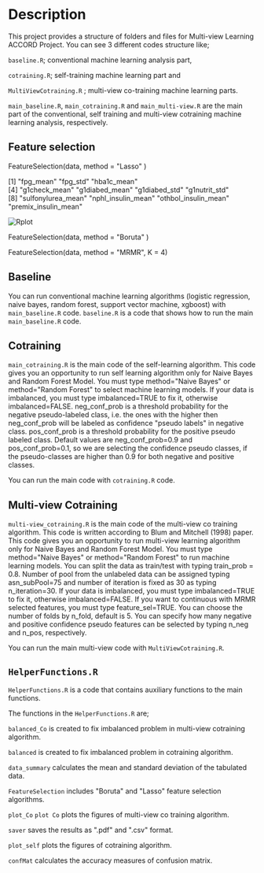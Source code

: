 #  Description
This project provides a structure of folders and files for Multi-view Learning ACCORD Project. You can see 3 different codes structure like;

```baseline.R```; conventional machine learning analysis part,

```cotraining.R```; self-training machine learning part and

```MultiViewCotraining.R``` ; multi-view co-training machine learning parts.

```main_baseline.R```, ```main_cotraining.R``` and ```main_multi-view.R``` are the main part of the conventional, self training and multi-view cotraining machine learning analysis, respectively.

## Feature selection

FeatureSelection(data, method = "Lasso" )

[1] "fpg_mean"            "fpg_std"             "hba1c_mean"                   
[4] "g1check_mean"        "g1diabed_mean"       "g1diabed_std"        "g1nutrit_std"       
[8] "sulfonylurea_mean"   "nphl_insulin_mean"   "othbol_insulin_mean" "premix_insulin_mean"

![Rplot](https://user-images.githubusercontent.com/37498443/188721984-6aaffe1f-85c3-494c-86d6-72fd26c020bc.png)


FeatureSelection(data, method = "Boruta" )

FeatureSelection(data, method = "MRMR", K = 4)

## Baseline 

You can run conventional machine learning algorithms (logistic regression, naive bayes, random forest, support vector machine, xgboost) with ```main_baseline.R``` code. ```baseline.R``` is a code that shows how to run the main ```main_baseline.R``` code.


## Cotraining 

```main_cotraining.R``` is the main code of the self-learning algorithm.
This code gives you an opportunity to run self learning algorithm only for 
Naive Bayes and Random Forest Model. You must type method="Naive Bayes" or 
method="Random Forest" to select machine learning models. If your data is imbalanced, 
you must type imbalanced=TRUE to fix it, otherwise imbalanced=FALSE. neg_conf_prob 
is a threshold probability for the negative pseudo-labeled class, i.e. the ones 
with the higher then neg_conf_prob will be labeled as confidence "pseudo labels" in 
negative class. pos_conf_prob is a threshold probability for the positive pseudo labeled class.
Default values are neg_conf_prob=0.9 and pos_conf_prob=0.1, so we are selecting the confidence 
pseudo classes, if the pseudo-classes are higher than 0.9 for both negative and positive classes.

You can run the main code with ```cotraining.R``` code. 


## Multi-view Cotraining

```multi-view_cotraining.R``` is the main code of the multi-view co training algorithm. This code is written according to Blum and Mitchell (1998) paper. This code gives you an opportunity to run multi-view learning algorithm only for Naive Bayes and Random Forest Model. You must type method="Naive Bayes" or method="Random Forest" to run machine learning models. You can split the data as train/test with typing train_prob = 0.8. Number of pool from the unlabeled data can be assigned typing asn_subPool=75 and number of iteration is fixed as 30 as typing n_iteration=30. If your data is imbalanced, you must type imbalanced=TRUE to fix it, otherwise imbalanced=FALSE. If you want to continuous with MRMR selected features, you must type feature_sel=TRUE. You can choose the number of folds by n_fold, default is 5. You can specify how many negative and positive confidence pseudo features can be selected by typing n_neg and n_pos, respectively.

You can run the main multi-view code with ```MultiViewCotraining.R```. 


## ```HelperFunctions.R```

```HelperFunctions.R``` is a code that contains auxiliary functions to the main functions.

The functions in the ```HelperFunctions.R```  are;

```balanced_Co``` is created to fix imbalanced problem in multi-view cotraining algorithm.

```balanced``` is created to fix imbalanced problem in cotraining algorithm.

```data_summary``` calculates the mean and standard deviation of the tabulated data.

```FeatureSelection``` includes "Boruta" and "Lasso" feature selection algorithms.

```plot_Co``` ```plot Co``` plots the figures of multi-view co training algorithm.

```saver``` saves the results as ".pdf" and ".csv" format.

```plot_self``` plots the figures of cotraining algorithm.
 
 ```confMat``` calculates the accuracy measures of confusion matrix.

